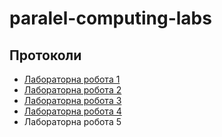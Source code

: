 # paralel-computing-labs

## Протоколи
- [Лабораторна робота 1](https://docs.google.com/document/d/1GF7SXGZwhzGKTcombB8prdsaGFM-mfIwOIZ70IXaGPE/edit?usp=sharing)
- [Лабораторна робота 2](https://docs.google.com/document/d/1W1POfgDDxbJMG7gBwOmyOx0BFHv5FUUClk_43OxjMKc/edit?usp=sharing)
- [Лабораторна робота 3](https://docs.google.com/document/d/1oy2ykvzgEcUqawmUZVAjZFun4QxCw4mCB9Wbltu1gQ0/edit?usp=sharing)
- [Лабораторна робота 4](https://docs.google.com/document/d/18VHGk32rKYb8XK331fr9oBUYA-JnOuTctdDe6YsHyOA/edit?usp=sharing)
- Лабораторна робота 5
